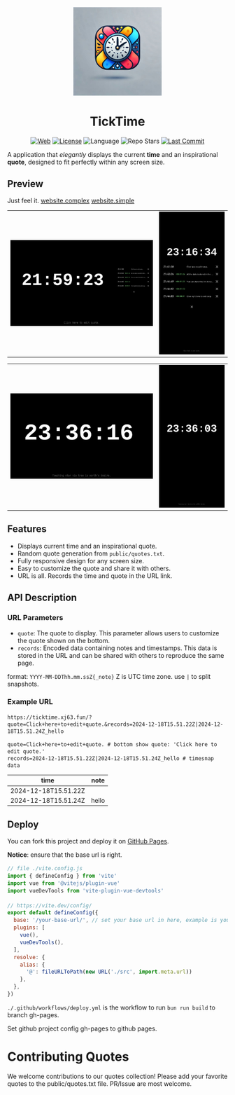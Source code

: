 <div align="center">
  <img src="https://github.com/xj63/TickTime/raw/main/docs.assets/ticktime.jpg" width="40%">
</div>

<h1 align="center">TickTime</h1>

<div align="center">

[![Web](https://img.shields.io/badge/Website-ticktime.xj63.fun-blue?style=flat-square&color=purple)](https://ticktime.xj63.fun)
[![License](https://img.shields.io/github/license/xj63/TickTime?style=flat-square&label=License)](./LICENSE)
![Language](https://img.shields.io/badge/Language-vue-lightgreen?style=flat-square)
![Repo Stars](https://img.shields.io/github/stars/xj63/TickTime?style=flat-square&label=%E2%9C%A8%20Stars)
[![Last Commit](https://img.shields.io/github/last-commit/xj63/TickTime?style=flat-square&label=%F0%9F%94%A5%20Last%20commit&color=orange)](https://github.com/xj63/TickTime/activity)

</div>

A application that _elegantly_ displays the current **time** and an inspirational **quote**, designed to fit perfectly within any screen size.

## Preview

Just feel it.
[website.complex](https://ticktime.xj63.fun/?quote=Click+here+to+edit+quote.&records=2024-12-18T13.41.50Z_Click+here+to+edit+notes.|2024-12-18T13.43.26Z_All+the+data+is+stored+in+the+URL+link.|2024-12-18T13.44.49Z_You+can+share+this+link+to+your+friends+to+get+the+same+page.|2024-12-18T13.46.02Z|2024-12-18T13.46.03Z_Click+right+time+to+add+snap.)
[website.simple](https://ticktime.xj63.fun)

<table>
  <tr>
    <td><img src="https://github.com/xj63/TickTime/raw/main/docs.assets/complex.png" style="max-width: 100%; height: auto;" alt="complex"></td>
    <td><img src="https://github.com/xj63/TickTime/raw/main/docs.assets/complex-mobile.png" style="max-width: 100%; height: auto;" alt="complex mobile"></td>
  </tr>
</table>
<table>
  <tr>
    <td><img src="https://github.com/xj63/TickTime/raw/main/docs.assets/simple.png" style="max-width: 100%; height: auto;" alt="simple"></td>
    <td><img src="https://github.com/xj63/TickTime/raw/main/docs.assets/simple-mobile.png" style="max-width: 100%; height: auto;" alt="simple mobile"></td>
  </tr>
</table>

## Features

- Displays current time and an inspirational quote.
- Random quote generation from `public/quotes.txt`.
- Fully responsive design for any screen size.
- Easy to customize the quote and share it with others.
- URL is all. Records the time and quote in the URL link.

## API Description

### URL Parameters

- `quote`: The quote to display. This parameter allows users to customize the quote shown on the bottom.
- `records`: Encoded data containing notes and timestamps. This data is stored in the URL and can be shared with others to reproduce the same page.

format: `YYYY-MM-DDThh.mm.ssZ{_note}` Z is UTC time zone. use `|` to split snapshots.

### Example URL

```url
https://ticktime.xj63.fun/?quote=Click+here+to+edit+quote.&records=2024-12-18T15.51.22Z|2024-12-18T15.51.24Z_hello
```

```
quote=Click+here+to+edit+quote. # bottom show quote: 'Click here to edit quote.'
records=2024-12-18T15.51.22Z|2024-12-18T15.51.24Z_hello # timesnap data
```

| time                 | note  |
| -------------------- | ----- |
| 2024-12-18T15.51.22Z |       |
| 2024-12-18T15.51.24Z | hello |

## Deploy

You can fork this project and deploy it on [GitHub Pages](https://pages.github.com/).

**Notice**: ensure that the base url is right.
```js
// file ./vite.config.js
import { defineConfig } from 'vite'
import vue from '@vitejs/plugin-vue'
import vueDevTools from 'vite-plugin-vue-devtools'

// https://vite.dev/config/
export default defineConfig({
  base: '/your-base-url/', // set your base url in here, example is your project name.
  plugins: [
    vue(),
    vueDevTools(),
  ],
  resolve: {
    alias: {
      '@': fileURLToPath(new URL('./src', import.meta.url))
    },
  },
})
```

`./.github/workflows/deploy.yml` is the workflow to run `bun run build` to branch gh-pages.

Set github project config gh-pages to github pages.

# Contributing Quotes

We welcome contributions to our quotes collection! Please add your favorite quotes to the public/quotes.txt file. PR/Issue are most welcome.
